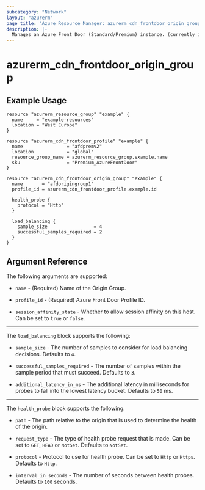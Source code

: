 ```yaml
---
subcategory: "Network"
layout: "azurerm"
page_title: "Azure Resource Manager: azurerm_cdn_frontdoor_origin_group"
description: |-
  Manages an Azure Front Door (Standard/Premium) instance. (currently in public preview)
---
```


# azurerm_cdn_frontdoor_origin_group

## Example Usage

```hcl
resource "azurerm_resource_group" "example" {
  name     = "example-resources"
  location = "West Europe"
}

resource "azurerm_cdn_frontdoor_profile" "example" {
  name                = "afdpremv2"
  location            = "global"
  resource_group_name = azurerm_resource_group.example.name
  sku                 = "Premium_AzureFrontDoor"
}

resource "azurerm_cdn_frontdoor_origin_group" "example" {
  name       = "afdorigingroup1"
  profile_id = azurerm_cdn_frontdoor_profile.example.id

  health_probe {
    protocol = "Http"
  }

  load_balancing {
    sample_size                 = 4
    successful_samples_required = 2
  }
}
```

## Argument Reference

The following arguments are supported:

* `name` - (Required) Name of the Origin Group.

* `profile_id` - (Required) Azure Front Door Profile ID.

* `session_affinity_state` - Whether to allow session affinity on this host. Can be set to `true` or `false`.

---

The `load_balancing` block supports the following:

* `sample_size` - The number of samples to consider for load balancing decisions. Defaults to `4`.

* `successful_samples_required` - The number of samples within the sample period that must succeed. Defaults to `3`.

* `additional_latency_in_ms` - The additional latency in milliseconds for probes to fall into the lowest latency bucket. Defaults to `50` ms.

---

The `health_probe` block supports the following:

* `path` - The path relative to the origin that is used to determine the health of the origin.

* `request_type` - The type of health probe request that is made. Can be set to `GET`, `HEAD` or `NotSet`. Defaults to `NotSet`.

* `protocol` - Protocol to use for health probe. Can be set to `Http` or `Https`. Defaults to `Http`.

* `interval_in_seconds` - The number of seconds between health probes. Defaults to `100` seconds.

